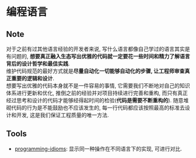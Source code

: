 # 编程语言

## Note
对于之前有过其他语言经验的开发者来说, 写什么语言都像自己学过的语言其实是有问题的, **想要真正融入生态写出优雅的代码就一定要花一些时间和精力了解语言背后的设计哲学和最佳实践**.      
维护代码规范的最好方式就是**尽量自动化一切能够自动化的步骤, 让工程师审查真正重要的逻辑和设计**.   
想要写出优雅的代码本身就不是一件容易的事情, 它需要我们不断地对自己的知识体系进行更新和优化, 推倒之前的经验并对项目持续进行完善和重构, 而只有真正经过思考和设计的代码才能够经得起时间的检验(**代码是需要不断重构的**). 随意堆砌代码的行为是不能鼓励也不应该发生的, 每一行代码都应该按照最高的标准去设计和开发, 这是我们保证工程质量的唯一方法.   


## Tools
* [programming-idioms](https://programming-idioms.org/): 显示同一种操作在不同语言下的实现, 可进行对比.